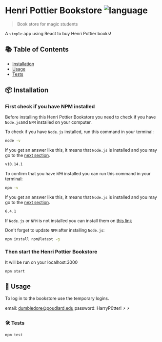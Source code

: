 # Henri Pottier Bookstore ![language](https://img.shields.io/badge/language-javascript-blue.svg)

> Book store for magic students

A `simple`  app using React to buy Henri Pottier books!

## :books: Table of Contents

- [Installation](#package-installation)
- [Usage](#rocket-usage)
- [Tests](#hammer_and_wrench-tests)

## :package: Installation

### First check if you have NPM installed

Before installing this Henri Pottier Bookstore you need to check if you have `Node.js`and `NPM` installed on your computer.

To check if you have `Node.js` installed, run this command in your terminal:

```sh
node -v
```

If you get an answer like this, it means that `Node.js` is installed and you may go to the [next section](#then-install-the-henri-pottier-bookstore).

```sh
v10.14.1
```

To confirm that you have `NPM` installed you can run this command in your terminal:

```sh
npm -v
```

If you get an answer like this, it means that `Node.js` is installed and you may go to the [next section](#then-install-the-henri-pottier-bookstore).

```sh
6.4.1
```

If `Node.js` or `NPM` is not installed you can install them on [this link](https://nodejs.org/en/)

Don't forget to update `NPM` after installing `Node.js`:

```sh
npm install npm@latest -g
```

### Then start the Henri Pottier Bookstore

It will be run on your localhost:3000

```sh
npm start
```

## :rocket: Usage

To log in to the bookstore use the temporary logins.

email: dumbledore@poudlard.edu
password: HarryP0tter! :zap: :zap:


### :hammer_and_wrench: Tests

```sh
npm test
```

